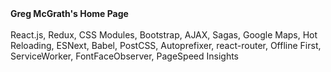 <div><strong>Greg McGrath's Home Page</strong></div>
<br />
<div>React.js, Redux, CSS Modules, Bootstrap, AJAX, Sagas, Google Maps, Hot Reloading, ESNext, Babel, PostCSS, Autoprefixer, react-router, Offline First, ServiceWorker, FontFaceObserver, PageSpeed Insights</div>
